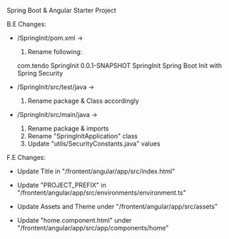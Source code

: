 Spring Boot & Angular Starter Project


B.E Changes:

- /SpringInit/pom.xml ->

    1) Rename following:

    <groupId>com.tendo</groupId>
	<artifactId>SpringInit</artifactId>
	<version>0.0.1-SNAPSHOT</version>
	<name>SpringInit</name>
	<description>Spring Boot Init with Spring Security</description>

- /SpringInit/src/test/java ->

    1) Rename package & Class accordingly

- /SpringInit/src/main/java ->

    1) Rename package & imports
    2) Rename "SpringInitApplication" class
    3) Update "utils/SecurityConstants.java" values


F.E Changes:

- Update Title in "/frontent/angular/app/src/index.html"

- Update "PROJECT_PREFIX" in "/frontent/angular/app/src/environments/environment.ts"

- Update Assets and Theme under "/frontent/angular/app/src/assets"

- Update "home.component.html" under "/frontent/angular/app/src/app/components/home"